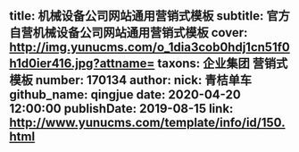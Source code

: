 title: 机械设备公司网站通用营销式模板
subtitle: 官方自营机械设备公司网站通用营销式模板
cover: http://img.yunucms.com/o_1dia3cob0hdj1cn51f0h1d0ier416.jpg?attname=
taxons: 企业集团 营销式模板
number: 170134
author:
  nick: 青桔单车
  github_name: qingjue
date: 2020-04-20 12:00:00
publishDate: 2019-08-15
link: http://www.yunucms.com/template/info/id/150.html
---